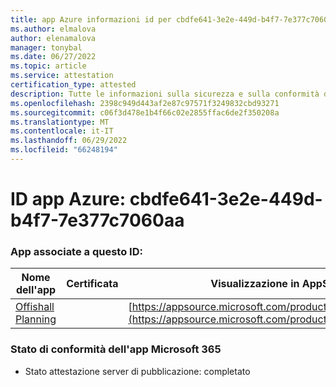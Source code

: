 ```yaml
---
title: app Azure informazioni id per cbdfe641-3e2e-449d-b4f7-7e377c7060aaa
ms.author: elmalova
author: elenamalova
manager: tonybal
ms.date: 06/27/2022
ms.topic: article
ms.service: attestation
certification_type: attested
description: Tutte le informazioni sulla sicurezza e sulla conformità disponibili per cbdfe641-3e2e-449d-b4f7-7e377c7060aaa.
ms.openlocfilehash: 2398c949d443af2e87c97571f3249832cbd93271
ms.sourcegitcommit: c06f3d478e1b4f66c02e2855ffac6de2f350208a
ms.translationtype: MT
ms.contentlocale: it-IT
ms.lasthandoff: 06/29/2022
ms.locfileid: "66248194"
---
```

# <a name="azure-app-id-cbdfe641-3e2e-449d-b4f7-7e377c7060aa"></a>ID app Azure: cbdfe641-3e2e-449d-b4f7-7e377c7060aa


### <a name="apps-associated-with-this-id"></a>App associate a questo ID:
| **Nome dell'app** | **Certificata** | **Visualizzazione in AppSource** |
|--------------|---------------|-----------------------|
| [Offishall Planning](../forward/WA200004048.md) |  | [https://appsource.microsoft.com/product/office/WA200004048](https://appsource.microsoft.com/product/office/WA200004048) |

### <a name="microsoft-365-app-compliance-status"></a>Stato di conformità dell'app Microsoft 365
- Stato attestazione server di pubblicazione: completato

